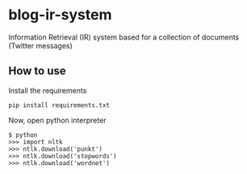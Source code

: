 # blog-ir-system

Information Retrieval (IR) system based for a collection of documents (Twitter messages)

## How to use
Install the requirements 
```
pip install requirements.txt
```
Now, open python interpreter
```
$ python
>>> import nltk
>>> ntlk.download('punkt')
>>> ntlk.download('stopwords')
>>> ntlk.download('wordnet')
```
